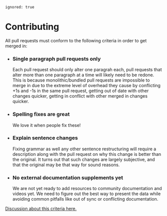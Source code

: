```
ignored: true
```

# Contributing

All pull requests must conform to the following criteria in order to get merged in:

- ### Single paragraph pull requests only
	Each pull request should only alter one paragrah each, pull requests that alter more than one paragraph at a time will likely need to be redone. This is because monolithic/bundled pull requests are impossible to merge in due to the extreme level of overhead they cause by conflicting +1s and -1s in the same pull request, getting out of date with other changes quicker, getting in conflict with other merged in changes quicker.

- ### Spelling fixes are great
	We love it when people fix these!

- ### Explain sentence changes
	Fixing grammar as well any other sentence restructuring will require a description along with the pull request on why this change is better than the original. It turns out that such changes are largely subjective, and that the original may be that way for sound reasons.

- ### No external documentation supplements yet
	We are not yet ready to add resources to community documentation and videos yet. We need to figure out the best way to present the data while avoiding common pitfalls like out of sync or conflicting documentation.

[Discussion about this criteria here.](https://github.com/docpad/documentation/issues/63)

